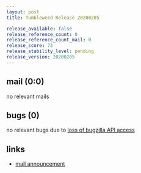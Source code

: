 ```yaml
---
layout: post
title: Tumbleweed Release 20200205

release_available: false
release_reference_count: 0
release_reference_count_mail: 0
release_score: 73
release_stability_level: pending
release_version: 20200205
---
```


## mail (0:0)

no relevant mails

## bugs (0)

<!--more-->

no relevant bugs due to [loss of bugzilla API access](https://bugzilla.opensuse.org/show_bug.cgi?id=1157722)



## links

- [mail announcement](https://lists.opensuse.org/opensuse-factory/2020-02/msg00194.html)
